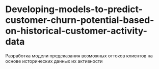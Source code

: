 # Developing-models-to-predict-customer-churn-potential-based-on-historical-customer-activity-data
Разработка модели предсказания возможных оттоков клиентов на основе исторических данных их активности
